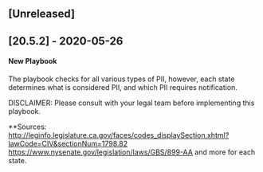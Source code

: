 ## [Unreleased]


## [20.5.2] - 2020-05-26
#### New Playbook
The playbook checks for all various types of PII, however, each state determines what is considered PII, and which PII requires notification.

DISCLAIMER: Please consult with your legal team before implementing this playbook.

**Sources:
 http://leginfo.legislature.ca.gov/faces/codes_displaySection.xhtml?lawCode=CIV&sectionNum=1798.82
https://www.nysenate.gov/legislation/laws/GBS/899-AA
and more for each state.